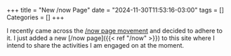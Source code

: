 +++
title = "New /now Page"
date = "2024-11-30T11:53:16-03:00"
tags = []
Categories = []
+++

I recently came across the [/now page movement](https://sive.rs/nowff) and
decided to adhere to it. I just added a new [/now page]({{< ref "/now" >}}) to
this site where I intend to share the activities I am engaged on at the moment.
